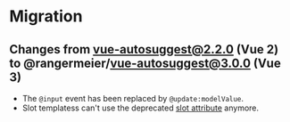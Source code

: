 # Migration

## Changes from vue-autosuggest@2.2.0 (Vue 2) to @rangermeier/vue-autosuggest@3.0.0 (Vue 3)

- The `@input` event has been replaced by `@update:modelValue`.
- Slot templatess can't use the deprecated [slot attribute](https://v2.vuejs.org/v2/guide/components-slots.html#Deprecated-Syntax) anymore.
